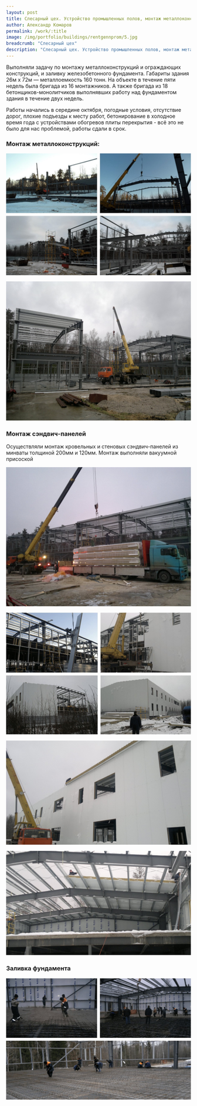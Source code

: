 ```yaml
---
layout: post
title: Слесарный цех. Устройство промышленных полов, монтаж металлоконструкций и сэндвич панелей.
author: Александр Комаров
permalink: /work/:title
image: /img/portfolio/buildings/rentgennprom/5.jpg
breadcrumb: "Слесарный цех"
description: "Слесарный цех. Устройство промышленных полов, монтаж металлоконструкций и сэндвич панелей."
---
```


Выполняли задачу по монтажу металлоконструкций и ограждающих конструкций, и заливку железобетонного фундамента.
Габариты здания 26м х&nbsp;72м&nbsp;&mdash; металлоемкость 160&nbsp;тонн. На&nbsp;объекте в течение пяти недель была бригада из&nbsp;16&nbsp;монтажников. А также бригада из 18 бетонщиков-монолитчиков выполнявших работу над фундаментом здания в течение двух недель.

Работы начались в середине октября, погодные условия, отсутствие дорог, плохие подъезды к месту работ, бетонирование в холодное время года с устройствами обогревов плиты перекрытия - всё это не было для нас проблемой, работы сдали в срок.

### Монтаж металлоконструкций:

![Монтаж металлоконструкций](/img/portfolio/buildings/rentgennprom/1.jpg "Монтаж металлоконструкций")

![Монтаж металлоконструкций](/img/portfolio/buildings/rentgennprom/2.jpg "Монтаж металлоконструкций")

### Монтаж сэндвич-панелей
 Осуществляли монтаж кровельных и стеновых сэндвич-панелей из минваты толщиной 200мм и 120мм. Монтаж выполняли вакуумной присоской

![Привезли сэндвич-панели](/img/portfolio/buildings/rentgennprom/3.jpg "Привезли сэндвич-панели")

![Монтаж стеновых сэндвич-панелей](/img/portfolio/buildings/rentgennprom/4.jpg "Монтаж стеновых сэндвич-панелей")

![Монтаж кровельных сэндвич-панелей](/img/portfolio/buildings/rentgennprom/5.jpg "Монтаж кровельных сэндвич-панелей")

![Монтаж кровельных сэндвич-панелей - вид изнутри здания](/img/portfolio/buildings/rentgennprom/6.jpg "Монтаж кровельных сэндвич-панелей - вид изнутри здания")

### Заливка фундамента
![Монтаж кровельных сэндвич-панелей - вид изнутри здания](/img/portfolio/buildings/rentgennprom/8.jpg "Заливка промышленного пола")

